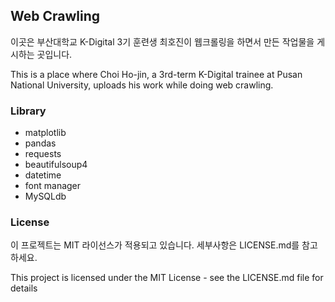 ## Web Crawling
이곳은 부산대학교 K-Digital 3기 훈련생 최호진이 웹크롤링을 하면서 만든 작업물을 게시하는 곳입니다.

This is a place where Choi Ho-jin, a 3rd-term K-Digital trainee at Pusan National University, uploads his work while doing web crawling.

### Library
+ matplotlib
+ pandas
+ requests
+ beautifulsoup4
+ datetime
+ font manager
+ MySQLdb

### License
이 프로젝트는 MIT 라이선스가 적용되고 있습니다. 세부사항은 LICENSE.md를 참고하세요.

This project is licensed under the MIT License - see the LICENSE.md file for details

